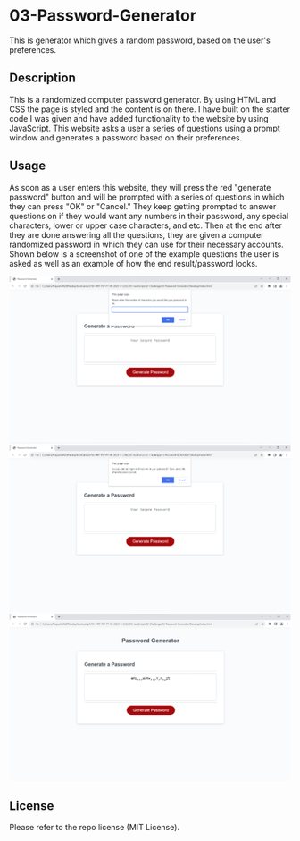 # 03-Password-Generator

This is generator which gives a random password, based on the user's preferences.

## Description

This is a randomized computer password generator. By using HTML and CSS the page is styled and the content is on there. I have built on the starter code I was given and have added functionality to the website by using JavaScript. This website asks a user a series of questions using a prompt window and generates a password based on their preferences. 

## Usage

As soon as a user enters this website, they will press the red "generate password" button and will be prompted with a series of questions in which they can press "OK" or "Cancel." They keep getting prompted to answer questions on if they would want any numbers in their password, any special characters, lower or upper case characters, and etc. Then at the end after they are done answering all the questions, they are given a computer randomized password in which they can use for their necessary accounts. Shown below is a screenshot of one of the example questions the user is asked as well as an example of how the end result/password looks.

![Alt text](./Assets/Screenshot%202023-09-30%20221559.png "First")
![Alt text](./Assets/Screenshot%202023-09-30%20221613.png "Second")
![Alt text](./Assets/Screenshot%202023-09-30%20221634.png "Third")

## License

Please refer to the repo license (MIT License).